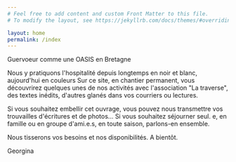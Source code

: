 ```yaml
---
# Feel free to add content and custom Front Matter to this file.
# To modify the layout, see https://jekyllrb.com/docs/themes/#overriding-theme-defaults

layout: home
permalink: /index
---
```


Guervoeur comme une OASIS en Bretagne

Nous y pratiquons l'hospitalité depuis longtemps
en noir et blanc, aujourd'hui en couleurs
Sur ce site, en chantier permanent,
vous découvrirez quelques unes de nos activités avec l'association "La traverse",
des textes inédits, d'autres glanés dans vos courriers ou lectures.

Si vous souhaitez embellir cet ouvrage, vous pouvez nous transmettre vos trouvailles d'écritures et de photos...
Si vous souhaitez séjourner seul. e, en famille ou en groupe d'ami.e.s, en toute saison, parlons-en ensemble.

Nous tisserons vos besoins et nos disponibilités. A bientôt.

Georgina 

<!--
<span class="chip">Ce peu importe</span>
